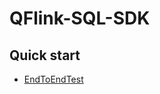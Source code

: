 # QFlink-SQL-SDK

## Quick start

- [EndToEndTest](./src/test/java/cn/syntomic/qflink/sql/sdk/EndToEndTest.java)

